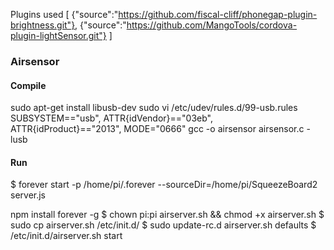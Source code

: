 Plugins used
[
  {"source":"https://github.com/fiscal-cliff/phonegap-plugin-brightness.git"},
  {"source":"https://github.com/MangoTools/cordova-plugin-lightSensor.git"}
]


### Airsensor
#### Compile
sudo apt-get install libusb-dev
sudo vi /etc/udev/rules.d/99-usb.rules
SUBSYSTEM=="usb", ATTR{idVendor}=="03eb", ATTR{idProduct}=="2013", MODE="0666"
gcc -o airsensor airsensor.c -lusb

#### Run
$ forever start -p /home/pi/.forever --sourceDir=/home/pi/SqueezeBoard2 server.js


npm install forever -g
$ chown pi:pi airserver.sh && chmod +x airserver.sh
$ sudo cp airserver.sh /etc/init.d/
$ sudo update-rc.d airserver.sh defaults
$ /etc/init.d/airserver.sh start
